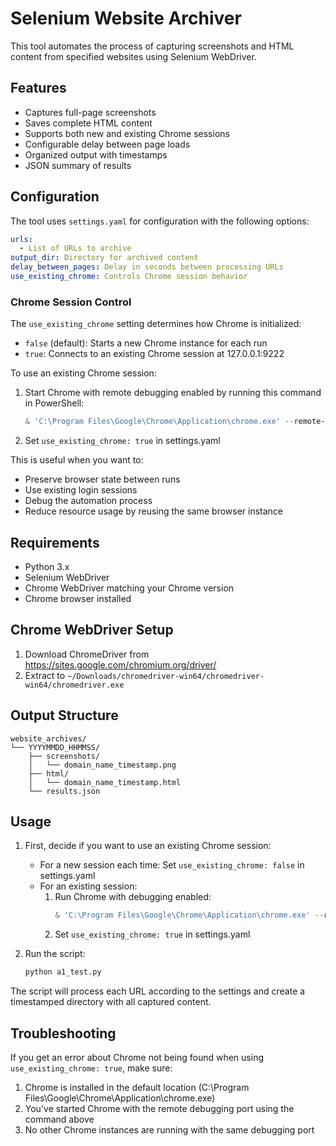 # Selenium Website Archiver

This tool automates the process of capturing screenshots and HTML content from specified websites using Selenium WebDriver.

## Features

- Captures full-page screenshots
- Saves complete HTML content
- Supports both new and existing Chrome sessions
- Configurable delay between page loads
- Organized output with timestamps
- JSON summary of results

## Configuration

The tool uses `settings.yaml` for configuration with the following options:

```yaml
urls:
  - List of URLs to archive
output_dir: Directory for archived content
delay_between_pages: Delay in seconds between processing URLs
use_existing_chrome: Controls Chrome session behavior
```

### Chrome Session Control

The `use_existing_chrome` setting determines how Chrome is initialized:

- `false` (default): Starts a new Chrome instance for each run
- `true`: Connects to an existing Chrome session at 127.0.0.1:9222

To use an existing Chrome session:

1. Start Chrome with remote debugging enabled by running this command in PowerShell:
   ```powershell
   & 'C:\Program Files\Google\Chrome\Application\chrome.exe' --remote-debugging-port=9222
   ```
2. Set `use_existing_chrome: true` in settings.yaml

This is useful when you want to:
- Preserve browser state between runs
- Use existing login sessions
- Debug the automation process
- Reduce resource usage by reusing the same browser instance

## Requirements

- Python 3.x
- Selenium WebDriver
- Chrome WebDriver matching your Chrome version
- Chrome browser installed

## Chrome WebDriver Setup

1. Download ChromeDriver from https://sites.google.com/chromium.org/driver/
2. Extract to `~/Downloads/chromedriver-win64/chromedriver-win64/chromedriver.exe`

## Output Structure

```
website_archives/
└── YYYYMMDD_HHMMSS/
    ├── screenshots/
    │   └── domain_name_timestamp.png
    ├── html/
    │   └── domain_name_timestamp.html
    └── results.json
```

## Usage

1. First, decide if you want to use an existing Chrome session:
   - For a new session each time: Set `use_existing_chrome: false` in settings.yaml
   - For an existing session: 
     1. Run Chrome with debugging enabled:
        ```powershell
        & 'C:\Program Files\Google\Chrome\Application\chrome.exe' --remote-debugging-port=9222
        ```
     2. Set `use_existing_chrome: true` in settings.yaml

2. Run the script:
   ```bash
   python a1_test.py
   ```

The script will process each URL according to the settings and create a timestamped directory with all captured content.

## Troubleshooting

If you get an error about Chrome not being found when using `use_existing_chrome: true`, make sure:
1. Chrome is installed in the default location (C:\Program Files\Google\Chrome\Application\chrome.exe)
2. You've started Chrome with the remote debugging port using the command above
3. No other Chrome instances are running with the same debugging port
